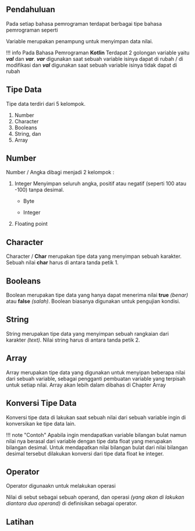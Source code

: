 ## Pendahuluan

Pada setiap bahasa pemrograman terdapat berbagai tipe bahasa pemrograman seperti

Variable merupakan penampung untuk menyimpan data nilai. 

!!! info
    Pada Bahasa Pemrograman **Kotlin** Terdapat 2 golongan variable yaitu ***val*** dan ***var***. ***var*** digunakan saat sebuah variable isinya dapat di rubah / di modifikasi dan 
    ***val*** digunakan saat sebuah variable isinya tidak dapat di rubah


## **Tipe Data**

Tipe data terdiri dari 5 kelompok.

1. Number
2. Character
3. Booleans
4. String, dan
5. Array


## **Number**

Number / Angka dibagi menjadi 2 kelompok :

1. Integer
Menyimpan seluruh angka, positif atau negatif (seperti 100 atau -100) tanpa desimal.
    - Byte
    
    - Integer


2. Floating point

## **Character**

Character / **Char** merupakan tipe data yang menyimpan sebuah karakter. Sebuah nilai **char** harus di antara tanda petik 1.

## **Booleans**

Boolean merupakan tipe data yang hanya dapat menerima nilai **true** *(benar)* atau **false** *(salah)*. Boolean biasanya digunakan untuk pengujian kondisi.

## **String**

String merupakan tipe data yang menyimpan sebuah rangkaian dari karakter *(text)*. Nilai string harus di antara tanda petik 2.

## **Array**

Array merupakan tipe data yang digunakan untuk menyipan beberapa nilai dari sebuah variable, sebagai pengganti pembuatan variable yang terpisah untuk setiap nilai. 
Array akan lebih dalam dibahas di Chapter Array

## **Konversi Tipe Data**

Konversi tipe data di lakukan saat sebuah nilai dari sebuah variable ingin di konversikan ke tipe data lain. 

!!! note "Contoh"
    Apabila ingin mendapatkan variable bilangan bulat namun nilai nya berasal dari variable dengan tipe data float yang merupakan bilangan desimal.
    Untuk mendapatkan nilai bilangan bulat dari nilai bilangan desimal tersebut dilakukan konversi dari tipe data float ke integer.


## **Operator**

Operator digunaakn untuk melakukan operasi 

Nilai di sebut sebagai sebuah operand, dan operasi *(yang akan di lakukan diantara dua operand)* di definisikan sebagai operator.


## **Latihan**







